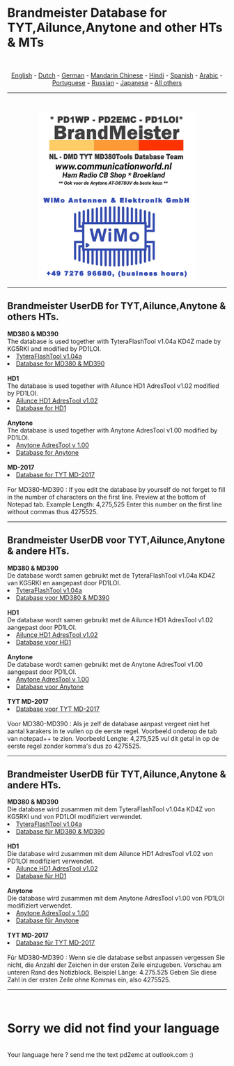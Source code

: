 # Brandmeister Database for TYT,Ailunce,Anytone and other HTs & MTs
<br>
<p align="center">
<a href="#english">English</a> - 
<a href="#dutch">Dutch</a> - 
<a href="#german">German</a> -
<a href="#helpus">Mandarin Chinese</a> -
<a href="#helpus">Hindi</a> -
<a href="#helpus">Spanish</a> -
<a href="#helpus">Arabic</a> -
<a href="#helpus">Portuguese</a> -
<a href="#helpus">Russian</a> -
<a href="#helpus">Japanese</a> -
<a href="#helpus">All others</a>
<br>
<hr>
<br>
<p align="center">
<a href="https://www.communicationworld.nl" target="_blank"><img src="BM-comworld.jpg" width="360"></a>
<br>
<a href="https://www.wimo.com" target="_blank"><img src="BM-wimo.jpg" width="360"></a>
<br>
</p>
<hr>
<h2 id="english">Brandmeister UserDB for TYT,Ailunce,Anytone & others HTs.
</h2>
<b>MD380 & MD390</b>
<br>
The database is used together with TyteraFlashTool v1.04a KD4Z made by KG5RKI and modified by PD1LOI. 
<li>
<a href="https://github.com/BM-Database/database-tools/raw/master/TyteraFlashToolv1.04a-KD4Z.zip">TyteraFlashTool v1.04a</a>
</li><li>
<a href="https://raw.githubusercontent.com/BM-Database/database/master/user.bin">Database for MD380 & MD390</a>
</li>
<br>
<b>HD1</b>
<br>
The database is used together with Ailunce HD1 AdresTool v1.02 modified by PD1LOI.
<li>
<a href="https://github.com/BM-Database/database-tools/raw/master/Ailunce%20HD1-AdresTool-v%201.02.rar">Ailunce HD1 AdresTool v1.02</a>
</li><li>
<a href="https://raw.githubusercontent.com/BM-Database/database/master/userhd.csv">Database for HD1</a>
</li>
<br>
<b>Anytone</b>
<br>
The database is used together with Anytone AdresTool v1.00 modified by PD1LOI.
<li>
<a href="https://github.com/BM-Database/database-tools/raw/master/Anytone%20AdresTool%20v%201.00.rar">Anytone AdresTool v 1.00</a>
</li><li>
<a href="https://raw.githubusercontent.com/BM-Database/database/master/userat.csv">Database for Anytone</a>
</li>
<br>
<b>MD-2017</b>
<br>
<li>
<a href="https://raw.githubusercontent.com/BM-Database/database/master/usermd2017.csv">Database for TYT MD-2017</a>
</li>
<br>
For MD380-MD390 : If you edit the database by yourself do not forget to fill in the number of characters on the first line. Preview at the bottom of Notepad tab. Example Length: 4,275,525 Enter this number on the first line without commas thus 4275525.
<hr>
<h2 id="dutch">Brandmeister UserDB voor TYT,Ailunce,Anytone & andere HTs.
</h2>
<b>MD380 & MD390</b>
<br>
De database wordt samen gebruikt met de TyteraFlashTool v1.04a KD4Z van KG5RKI en aangepast door PD1LOI.
<li>
<a href="https://github.com/BM-Database/database-tools/raw/master/TyteraFlashToolv1.04a-KD4Z.zip">TyteraFlashTool v1.04a</a>
</li><li>
<a href="https://raw.githubusercontent.com/BM-Database/database/master/user.bin">Database voor MD380 & MD390</a>
</li>
<br>
<b>HD1</b>
<br>
De database wordt samen gebruikt met de Ailunce HD1 AdresTool v1.02 aangepast door PD1LOI.
<li>
<a href="https://github.com/BM-Database/database-tools/raw/master/Ailunce%20HD1-AdresTool-v%201.02.rar">Ailunce HD1 AdresTool v1.02</a>
</li><li>
<a href="https://raw.githubusercontent.com/BM-Database/database/master/userhd.csv">Database voor HD1</a>
</li>
<br>
<b>Anytone</b>
<br>
De database wordt samen gebruikt met de Anytone AdresTool v1.00 aangepast door PD1LOI.
<li>
<a href="https://github.com/BM-Database/database-tools/raw/master/Anytone%20AdresTool%20v%201.00.rar">Anytone AdresTool v 1.00</a>
</li><li>
<a href="https://raw.githubusercontent.com/BM-Database/database/master/userat.csv">Database voor Anytone</a>
</li>
<br>
<b>TYT MD-2017</b>
<br>
<li>
<a href="https://raw.githubusercontent.com/BM-Database/database/master/usermd2017.csv">Database voor TYT MD-2017</a>
</li>
<br>
Voor MD380-MD390 : Als je zelf de database aanpast vergeet niet het aantal karakers in te vullen op de eerste regel. Voorbeeld onderop de tab van notepad++ te zien. Voorbeeld Lengte: 4,275,525 vul dit getal in op de eerste regel zonder komma's dus zo 4275525.
<hr>
<h2 id="german">Brandmeister UserDB für TYT,Ailunce,Anytone & andere HTs.
</h2>
<b>MD380 & MD390</b>
<br>
Die database wird zusammen mit dem TyteraFlashTool v1.04a KD4Z von KG5RKI und von PD1LOI modifiziert verwendet.
<li>
<a href="https://github.com/BM-Database/database-tools/raw/master/TyteraFlashToolv1.04a-KD4Z.zip">TyteraFlashTool v1.04a</a>
</li><li>
<a href="https://raw.githubusercontent.com/BM-Database/database/master/user.bin">Database für MD380 & MD390</a>
</li>
<br>
<b>HD1</b>
<br>
Die database wird zusammen mit dem Ailunce HD1 AdresTool v1.02 von PD1LOI modifiziert verwendet.
<li>
<a href="https://github.com/BM-Database/database-tools/raw/master/Ailunce%20HD1-AdresTool-v%201.02.rar">Ailunce HD1 AdresTool v1.02</a>
</li><li>
<a href="https://raw.githubusercontent.com/BM-Database/database/master/userhd.csv">Database für HD1</a>
</li>
<br>
<b>Anytone</b>
<br>
Die database wird zusammen mit dem Anytone AdresTool v1.00 von PD1LOI modifiziert verwendet.
<li>
<a href="https://github.com/BM-Database/database-tools/raw/master/Anytone%20AdresTool%20v%201.00.rar">Anytone AdresTool v 1.00</a>
</li><li>
<a href="https://raw.githubusercontent.com/BM-Database/database/master/userat.csv">Database für Anytone</a>
</li>
<br>
<b>TYT MD-2017</b>
<br>
<li>
<a href="https://raw.githubusercontent.com/BM-Database/database/master/usermd2017.csv">Database für TYT MD-2017</a>
</li>
<br>
Fũr MD380-MD390 : Wenn sie die database selbst anpassen vergessen Sie nicht, die Anzahl der Zeichen in der ersten Zeile einzugeben. Vorschau am unteren Rand des Notizblock. Beispiel Länge: 4.275.525 Geben Sie diese Zahl in der ersten Zeile ohne Kommas ein, also 4275525.
<hr>
<br>
<h1 id="helpus">Sorry we did not find your language</h1>
<br>
Your language here ? send me the text pd2emc at outlook.com :)

